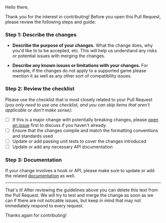 Hello there,

Thank you for the interest in contributing! Before you open this Pull Request, please review the following steps and guide:

### Step 1: Describe the changes

- **Describe the purpose of your changes.** What the change does, why you'd like to to be accepted, etc. This will help us understand any risks or potential issues with merging the changes.

- **Describe any known issues or limitations with your changes.** For example, if the changes do not apply to a supported game please mention it as well as any other sort of compatibility issues.

### Step 2: Review the checklist

Please use the checklist that is most closely related to your Pull Request _(you only need to use one checklist, and you can skip items that aren't applicable or don't make sense)_:

- [ ] If this is a major change with potentially breaking changes, please [open an issue](https://github.com/oxidemod/oxide/issues) first to discuss if you haven't already.
- [ ] Ensure that the changes compile and match the formatting conventions and standards used
- [ ] Update or add passing unit tests to cover the changes introduced
- [ ] Update or add any necessary API documentation

### Step 3: Documentation

If your change involves a hook or API, please make sure to update or add the related [documentation](https://github.com/oxidemod/docs) as well.

-----

That's it! After reviewing the guidelines above you can delete this text from the Pull Request. We will try to test and merge the change as soon as we can if there are not noticable issues, but keep in mind that may not immediately respond to every request.

Thanks again for contributing!
